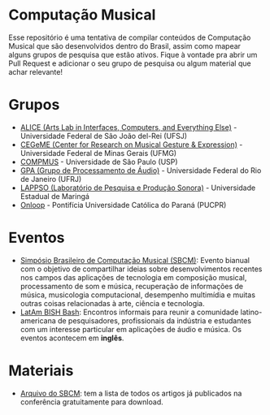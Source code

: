 # Computação Musical
Esse repositório é uma tentativa de compilar conteúdos de Computação
Musical que são desenvolvidos dentro do Brasil, assim como mapear alguns grupos
de pesquisa que estão ativos. Fique à vontade pra abrir um
Pull Request e adicionar o seu grupo de pesquisa ou algum material que achar
relevante!

# Grupos

* [ALICE (Arts Lab in Interfaces, Computers, and Everything Else)](https://alice.ufsj.edu.br/pt/about.html) - Universidade Federal de São João del-Rei (UFSJ)
* [CEGeME (Center for Research on Musical Gesture & Expression)](https://musica.ufmg.br/cegeme/) - Universidade Federal de Minas
  Gerais (UFMG)
* [COMPMUS](https://compmus.ime.usp.br/pt-br/) - Universidade de São Paulo (USP)
* [GPA (Grupo de Processamento de Áudio)](https://www.smt.ufrj.br/index.php/pt/) - Universidade Federal do Rio de Janeiro (UFRJ)
* [LAPPSO (Laboratório de Pesquisa e Produção Sonora)](http://www.dmc.uem.br/lappso/lappso/projetos/computacao-musical) -
  Universidade Estadual de Maringá
* [Onloop](https://www.ppgia.pucpr.br/pt/?q=node/241) - Pontifícia Universidade Católica do Paraná (PUCPR)

# Eventos

* [Simpósio Brasileiro de Computação Musical (SBCM)](https://www.sbc.org.br/2-uncategorised/1811-sbcm-simposio-brasileiro-de-computacao-musical): Evento bianual com o objetivo de compartilhar ideias sobre desenvolvimentos recentes nos campos das aplicações de tecnologia em composição musical, processamento de som e música, recuperação de informações de música, musicologia computacional, desempenho multimídia e muitas outras coisas relacionadas à arte, ciência e tecnologia.
* [LatAm BISH Bash](https://www.meetup.com/pt-BR/bish-bash-latam/events/): Encontros informais para reunir a comunidade latino-americana de pesquisadores, profissionais da indústria e estudantes com um interesse particular em aplicações de áudio e música. Os eventos acontecem em **inglês**.

# Materiais
* [Arquivo do SBCM](https://compmus.ime.usp.br/sbcm/): tem a lista de todos
  os artigos já publicados na conferência gratuitamente para download.
